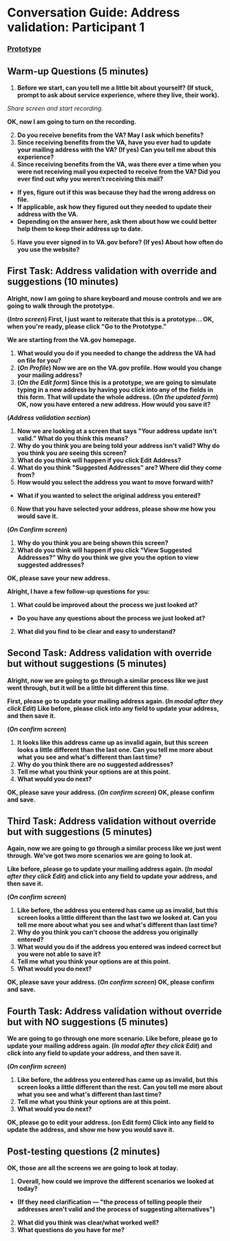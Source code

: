 # Conversation Guide: Address validation: Participant 1

### [Prototype](https://vsateams.invisionapp.com/share/34UP5BMUAJF#/391945409_1-_Intro_Screen)

## Warm-up Questions (5 minutes)

1. **Before we start, can you tell me a little bit about yourself? (If stuck, prompt to ask about service experience, where they live, their work).**

*Share screen and start recording.*

**OK, now I am going to turn on the recording.**

2. **Do you receive benefits from the VA? May I ask which benefits?**
3. **Since receiving benefits from the VA, have you ever had to update your mailing address with the VA? (If yes) Can you tell me about this experience?**
4. **Since receiving benefits from the VA, was there ever a time when you were not receiving mail you expected to receive from the VA? Did you ever find out why you weren't receiving this mail?**
- **If yes, figure out if this was because they had the wrong address on file.**
- **If applicable, ask how they figured out they needed to update their address with the VA.** 
- **Depending on the answer here, ask them about how we could better help them to keep their address up to date.**
5. **Have you ever signed in to VA.gov before? (If yes) About how often do you use the website?**

## First Task: Address validation with override and suggestions (10 minutes)

**Alright, now I am going to share keyboard and mouse controls and we are going to walk through the prototype.**

**(*Intro screen*) First, I just want to reiterate that this is a prototype... OK, when you're ready, please click "Go to the Prototype."**

**We are starting from the VA.gov homepage.**

1. **What would you do if you needed to change the address the VA had on file for you?**
2. **(*On Profile*) Now we are on the VA.gov profile. How would you change your mailing address?**
3. **(*On the Edit form*) Since this is a prototype, we are going to simulate typing in a new address by having you click into any of the fields in this form. That will update the whole address. (*On the updated form*) OK, now you have entered a new address. How would you save it?**

**(*Address validation section*)**

1. **Now we are looking at a screen that says "Your address update isn't valid." What do you think this means?**
2. **Why do you think you are being told your address isn't valid? Why do you think you are seeing this screen?**
3. **What do you think will happen if you click Edit Address?**
4. **What do you think "Suggested Addresses" are? Where did they come from?**
5. **How would you select the address you want to move forward with?**
- **What if you wanted to select the original address you entered?**
6. **Now that you have selected your address, please show me how you would save it.**

**(*On Confirm screen*)**

1. **Why do you think you are being shown this screen?**
2. **What do you think will happen if you click "View Suggested Addresses?" Why do you think we give you the option to view suggested addresses?**

**OK, please save your new address.**

**Alright, I have a few follow-up questions for you:**

1. **What could be improved about the process we just looked at?**
- **Do you have any questions about the process we just looked at?**
2. **What did you find to be clear and easy to understand?**

## Second Task: Address validation with override but without suggestions (5 minutes)

**Alright, now we are going to go through a similar process like we just went through, but it will be a little bit different this time.**

**First, please go to update your mailing address again. (*In modal after they click Edit*) Like before, please click into any field to update your address, and then save it.**

**(*On confirm screen*)**

1. **It looks like this address came up as invalid again, but this screen looks a little different than the last one. Can you tell me more about what you see and what's different than last time?**
2. **Why do you think there are no suggested addresses?**
3. **Tell me what you think your options are at this point.**
4. **What would you do next?**

**OK, please save your address. (*On confirm screen*) OK, please confirm and save.**

## Third Task: Address validation without override but with suggestions (5 minutes)

**Again, now we are going to go through a similar process like we just went through. We've got two more scenarios we are going to look at.**

**Like before, please go to update your mailing address again. (*In modal after they click Edit*) and click into any field to update your address, and then save it.**

**(*On confirm screen*)**

1. **Like before, the address you entered has came up as invalid, but this screen looks a little different than the last two we looked at. Can you tell me more about what you see and what's different than last time?**
2. **Why do you think you can't choose the address you originally entered?**
3. **What would you do if the address you entered was indeed correct but you were not able to save it?**
4. **Tell me what you think your options are at this point.**
5. **What would you do next?**

**OK, please save your address. (*On confirm screen*) OK, please confirm and save.**

## Fourth Task: Address validation without override but with NO suggestions (5 minutes)

**We are going to go through one more scenario. Like before, please go to update your mailing address again. (*In modal after they click Edit*) and click into any field to update your address, and then save it.**

**(*On confirm screen*)**

1. **Like before, the address you entered has came up as invalid, but this screen looks a little different than the rest. Can you tell me more about what you see and what's different than last time?**
2. **Tell me what you think your options are at this point.**
3. **What would you do next?**

**OK, please go to edit your address. (on Edit form) Click into any field to update the address, and show me how you would save it.**

## Post-testing questions (2 minutes)

**OK, those are all the screens we are going to look at today.**

1. **Overall, how could we improve the different scenarios we looked at today?**
- **(If they need clarification — "the process of telling people their addresses aren't valid and the process of suggesting alternatives")**
2. **What did you think was clear/what worked well?**
3. **What questions do you have for me?**
